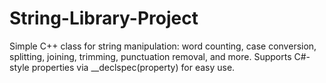 # String-Library-Project
Simple C++ class for string manipulation: word counting, case conversion, splitting, joining, trimming, punctuation removal, and more. Supports C#-style properties via __declspec(property) for easy use.
